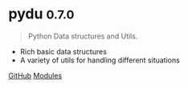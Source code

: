 # pydu <small>0.7.0</small>

> Python Data structures and Utils.

* Rich basic data structures
* A variety of utils for handling different situations

[GitHub](https://github.com/flaggo/pydu/)
[Modules](#pydu)
